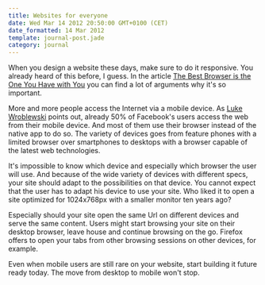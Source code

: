 ```yaml
---
title: Websites for everyone
date: Wed Mar 14 2012 20:50:00 GMT+0100 (CET)
date_formatted: 14 Mar 2012
template: journal-post.jade
category: journal
---
```


When you design a website these days, make sure to do it responsive. You already heard of this before, I guess. In the article [The Best Browser is the One You Have with You](http://www.alistapart.com/articles/the-best-browser-is-the-one-you-have-with-you/) you can find a lot of arguments why it's so important.

More and more people access the Internet via a mobile device. As [Luke Wroblewski](http://www.lukew.com/ff/entry.asp?1510) points out, already 50% of Facebook's users access the web from their mobile device. And most of them use their browser instead of the native app to do so. The variety of devices goes from feature phones with a limited browser over smartphones to desktops with a browser capable of the latest web technologies.

It's impossible to know which device and especially which browser the user will use. And because of the wide variety of devices with different specs, your site should adapt to the possibilities on that device. You cannot expect that the user has to adapt his device to use your site. Who liked it to open a site optimized for 1024x768px with a smaller monitor ten years ago?

Especially should your site open the same Url on different devices and serve the same content. Users might start browsing your site on their desktop browser, leave house and continue browsing on the go. Firefox offers to open your tabs from other browsing sessions on other devices, for example.

Even when mobile users are still rare on your website, start building it future ready today. The move from desktop to mobile won't stop.
